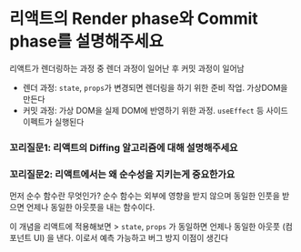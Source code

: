 # 리액트의 Render phase와 Commit phase를 설명해주세요
리액트가 렌더링하는 과정 중 렌더 과정이 일어난 후 커밋 과정이 일어남
- 렌더 과정: `state`, `props`가 변경되면 렌더링을 하기 위한 준비 작업. 가상DOM을 만든다
- 커밋 과정: 가상 DOM을 실제 DOM에 반영하기 위한 과정. `useEffect` 등 사이드 이펙트가 실행된다

### 꼬리질문1: 리액트의 Diffing 알고리즘에 대해 설명해주세요

### 꼬리질문2: 리액트에서는 왜 순수성을 지키는게 중요한가요
먼저 순수 함수란 무엇인가? 순수 함수는 외부에 영향을 받지 않으며 동일한 인풋을 받으면 언제나 동일한 아웃풋을 내는 함수이다.

이 개념을  리액트에 적용해보면 > `state`, `props` 가 동일하면 언제나 동일한 아웃풋 (컴포넌트 UI) 을 낸다. 이로서 예측 가능하고 버그 방지 이점이 생긴다
